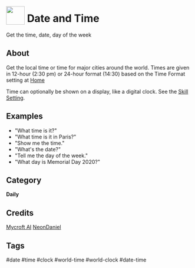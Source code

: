 # <img src='https://raw.githack.com/FortAwesome/Font-Awesome/master/svgs/solid/calendar.svg' card_color='#22a7f0' width='50' height='50' style='vertical-align:bottom'/> Date and Time
Get the time, date, day of the week

## About 
Get the local time or time for major cities around the world.  Times
are given in 12-hour (2:30 pm) or 24-hour format (14:30) based on the
Time Format setting at [Home](https://home.mycroft.ai/#/setting/basic)

Time can optionally be shown on a display, like a digital clock.  See
the [Skill Setting](https://home.mycroft.ai/#/skill).

## Examples 
* "What time is it?"
* "What time is it in Paris?"
* "Show me the time."
* "What's the date?"
* "Tell me the day of the week."
* "What day is Memorial Day 2020?"

## Category
**Daily**

## Credits 
[Mycroft AI](https://github.com/MycroftAI)
[NeonDaniel](https://github.com/NeonDaniel)

## Tags
#date
#time
#clock
#world-time
#world-clock
#date-time
